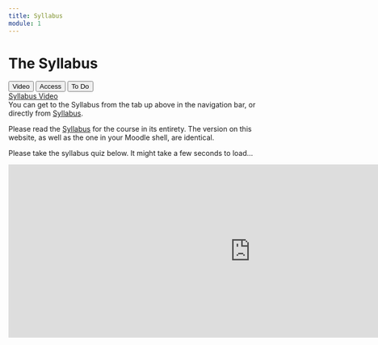 ```yaml
---
title: Syllabus
module: 1
---
```


# The Syllabus

<!-- rebuild this video -->
<div class="tab">
  <button class="tablinks active" onclick="openTab(event, 'Video')">Video</button>
  <button class="tablinks" onclick="openTab(event, 'Access')">Access</button>
  <button class="tablinks" onclick="openTab(event, 'ToDo')">To Do</button>
</div>
<div id="Video" class="tabcontent" style="display:block">
<a href="https://moodle.umt.edu/mod/url/view.php?id=2568297" target="_blank">Syllabus Video</a>
</div>
<div id="Access" class="tabcontent">
You can get to the Syllabus from the tab up above in the navigation bar, or directly from <a href="https://moodle.umt.edu/mod/resource/view.php?id=2568290&redirect=1" target="_blank">Syllabus</a>.
</div>
<div id="ToDo" class="tabcontent">

<p>Please read the <a href="https://moodle.umt.edu/mod/resource/view.php?id=2568290&redirect=1">Syllabus</a> for the course in its entirety. The version on this website, as well as the one in your Moodle shell, are identical.
</p>
<p>Please take the syllabus quiz below.  It might take a few seconds to load...</p>
<p><iframe src="https://umontanamediaarts.com/MART120/wp-admin/admin-ajax.php?action=h5p_embed&id=1" width="958" height="343" frameborder="0" allowfullscreen="allowfullscreen"></iframe><script src="https://umontanamediaarts.com/MART120/wp-content/plugins/h5p/h5p-php-library/js/h5p-resizer.js" charset="UTF-8"></script></p>
</div>
